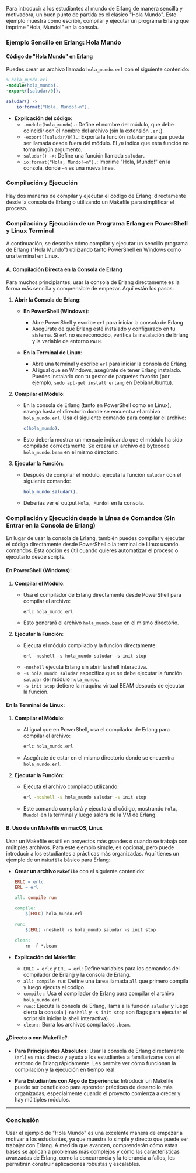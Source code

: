 Para introducir a los estudiantes al mundo de Erlang de manera sencilla y motivadora, un buen punto de partida es el clásico "Hola Mundo". Este ejemplo muestra cómo escribir, compilar y ejecutar un programa Erlang que imprime "Hola, Mundo!" en la consola.

### Ejemplo Sencillo en Erlang: Hola Mundo

#### Código de "Hola Mundo" en Erlang

Puedes crear un archivo llamado `hola_mundo.erl` con el siguiente contenido:

```erlang
% hola_mundo.erl
-module(hola_mundo).
-export([saludar/0]).

saludar() ->
    io:format("Hola, Mundo!~n").
```

- **Explicación del código**:
  - `-module(hola_mundo).`: Define el nombre del módulo, que debe coincidir con el nombre del archivo (sin la extensión `.erl`).
  - `-export([saludar/0]).`: Exporta la función `saludar` para que pueda ser llamada desde fuera del módulo. El `/0` indica que esta función no toma ningún argumento.
  - `saludar() ->`: Define una función llamada `saludar`.
  - `io:format("Hola, Mundo!~n").`: Imprime "Hola, Mundo!" en la consola, donde `~n` es una nueva línea.

### Compilación y Ejecución

Hay dos maneras de compilar y ejecutar el código de Erlang: directamente desde la consola de Erlang o utilizando un Makefile para simplificar el proceso.
### Compilación y Ejecución de un Programa Erlang en PowerShell y Linux Terminal

A continuación, se describe cómo compilar y ejecutar un sencillo programa de Erlang ("Hola Mundo") utilizando tanto PowerShell en Windows como una terminal en Linux.

#### A. Compilación Directa en la Consola de Erlang

Para muchos principiantes, usar la consola de Erlang directamente es la forma más sencilla y comprensible de empezar. Aquí están los pasos:

1. **Abrir la Consola de Erlang**:

   - **En PowerShell (Windows)**:
     - Abre PowerShell y escribe `erl` para iniciar la consola de Erlang.
     - Asegúrate de que Erlang esté instalado y configurado en tu sistema. Si `erl` no es reconocido, verifica la instalación de Erlang y la variable de entorno `PATH`.

   - **En la Terminal de Linux**:
     - Abre una terminal y escribe `erl` para iniciar la consola de Erlang.
     - Al igual que en Windows, asegúrate de tener Erlang instalado. Puedes instalarlo con tu gestor de paquetes favorito (por ejemplo, `sudo apt-get install erlang` en Debian/Ubuntu).

2. **Compilar el Módulo**:

   - En la consola de Erlang (tanto en PowerShell como en Linux), navega hasta el directorio donde se encuentra el archivo `hola_mundo.erl`. Usa el siguiente comando para compilar el archivo:
     ```erlang
     c(hola_mundo).
     ```
   - Esto debería mostrar un mensaje indicando que el módulo ha sido compilado correctamente. Se creará un archivo de bytecode `hola_mundo.beam` en el mismo directorio.

3. **Ejecutar la Función**:

   - Después de compilar el módulo, ejecuta la función `saludar` con el siguiente comando:
     ```erlang
     hola_mundo:saludar().
     ```
   - Deberías ver el output `Hola, Mundo!` en la consola.

### Compilación y Ejecución desde la Línea de Comandos (Sin Entrar en la Consola de Erlang)

En lugar de usar la consola de Erlang, también puedes compilar y ejecutar el código directamente desde PowerShell o la terminal de Linux usando comandos. Esta opción es útil cuando quieres automatizar el proceso o ejecutarlo desde scripts.

#### En PowerShell (Windows):

1. **Compilar el Módulo**:

   - Usa el compilador de Erlang directamente desde PowerShell para compilar el archivo:
     ```shell
     erlc hola_mundo.erl
     ```
   - Esto generará el archivo `hola_mundo.beam` en el mismo directorio.

2. **Ejecutar la Función**:

   - Ejecuta el módulo compilado y la función directamente:
     ```shell
     erl -noshell -s hola_mundo saludar -s init stop
     ```
   - `-noshell` ejecuta Erlang sin abrir la shell interactiva.
   - `-s hola_mundo saludar` especifica que se debe ejecutar la función `saludar` del módulo `hola_mundo`.
   - `-s init stop` detiene la máquina virtual BEAM después de ejecutar la función.

#### En la Terminal de Linux:

1. **Compilar el Módulo**:

   - Al igual que en PowerShell, usa el compilador de Erlang para compilar el archivo:
     ```bash
     erlc hola_mundo.erl
     ```
   - Asegúrate de estar en el mismo directorio donde se encuentra `hola_mundo.erl`.

2. **Ejecutar la Función**:

   - Ejecuta el archivo compilado utilizando:
     ```bash
     erl -noshell -s hola_mundo saludar -s init stop
     ```
   - Este comando compilará y ejecutará el código, mostrando `Hola, Mundo!` en la terminal y luego saldrá de la VM de Erlang.


#### B. Uso de un Makefile en macOS, Linux

Usar un Makefile es útil en proyectos más grandes o cuando se trabaja con múltiples archivos. Para este ejemplo simple, es opcional, pero puede introducir a los estudiantes a prácticas más organizadas. Aquí tienes un ejemplo de un `Makefile` básico para Erlang:

- **Crear un archivo `Makefile`** con el siguiente contenido:

    ```makefile
    ERLC = erlc
    ERL = erl

    all: compile run

    compile:
    	$(ERLC) hola_mundo.erl

    run:
    	$(ERL) -noshell -s hola_mundo saludar -s init stop

    clean:
    	rm -f *.beam
    ```

- **Explicación del Makefile**:
  - `ERLC = erlc` y `ERL = erl`: Define variables para los comandos del compilador de Erlang y la consola de Erlang.
  - `all: compile run`: Define una tarea llamada `all` que primero compila y luego ejecuta el código.
  - `compile:`: Usa el compilador de Erlang para compilar el archivo `hola_mundo.erl`.
  - `run:`: Ejecuta la consola de Erlang, llama a la función `saludar` y luego cierra la consola (`-noshell` y `-s init stop` son flags para ejecutar el script sin iniciar la shell interactiva).
  - `clean:`: Borra los archivos compilados `.beam`.

#### ¿Directo o con Makefile?

- **Para Principiantes Absolutos**: Usar la consola de Erlang directamente (`erl`) es más directo y ayuda a los estudiantes a familiarizarse con el entorno de Erlang rápidamente. Les permite ver cómo funcionan la compilación y la ejecución en tiempo real.

- **Para Estudiantes con Algo de Experiencia**: Introducir un Makefile puede ser beneficioso para aprender prácticas de desarrollo más organizadas, especialmente cuando el proyecto comienza a crecer y hay múltiples módulos.

-----






### Conclusión

Usar el ejemplo de "Hola Mundo" es una excelente manera de empezar a motivar a los estudiantes, ya que muestra lo simple y directo que puede ser trabajar con Erlang. A medida que avancen, comprenderán cómo estas bases se aplican a problemas más complejos y cómo las características avanzadas de Erlang, como la concurrencia y la tolerancia a fallos, les permitirán construir aplicaciones robustas y escalables.
